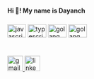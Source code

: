 <h4 align="left">Hi 👋! My name is Dayanch</h4>

###

<div align="left">
  <img src="https://cdn.jsdelivr.net/gh/devicons/devicon/icons/javascript/javascript-original.svg" height="30" width="42" alt="javascript logo"  />
  <img src="https://cdn.jsdelivr.net/gh/devicons/devicon/icons/typescript/typescript-plain.svg" height="30" width="42" alt="typescript logo"  />
  <img src="https://cdn.jsdelivr.net/gh/devicons/devicon/icons/go/go-original.svg" height="30" width="42" alt="golang logo"  />
  <img src="https://icongr.am/devicon/ceylon-plain.svg?size=128&color=currentColor" height="30" width="42" alt="golang logo"  />
          
</div>

###
<br clear="both">

<div align="left">
  <a href="https://mail.google.com/muhammetgeldiyevdayanc@gmail.com" target="_blank">
    <img src="https://img.shields.io/static/v1?message=Gmail&logo=gmail&label=&color=D14836&logoColor=white&labelColor=&style=for-the-badge" height="35" alt="gmail logo"  />
  </a>
  <a href="https://www.linkedin.com/in/dayanchmuhammetgelediyev/" target="_blank">
    <img src="https://img.shields.io/static/v1?message=LinkedIn&logo=linkedin&label=&color=0077B5&logoColor=white&labelColor=&style=for-the-badge" height="35" alt="linkedin logo"  />
  </a>
</div>
